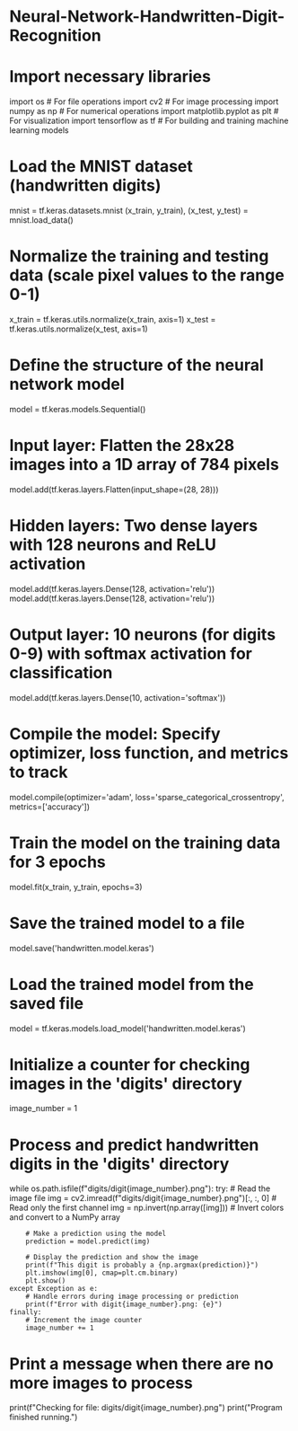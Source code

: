 # Neural-Network-Handwritten-Digit-Recognition


# Import necessary libraries
import os  # For file operations
import cv2  # For image processing
import numpy as np  # For numerical operations
import matplotlib.pyplot as plt  # For visualization
import tensorflow as tf  # For building and training machine learning models

# Load the MNIST dataset (handwritten digits)
mnist = tf.keras.datasets.mnist
(x_train, y_train), (x_test, y_test) = mnist.load_data()

# Normalize the training and testing data (scale pixel values to the range 0-1)
x_train = tf.keras.utils.normalize(x_train, axis=1)
x_test = tf.keras.utils.normalize(x_test, axis=1)

# Define the structure of the neural network model
model = tf.keras.models.Sequential()

# Input layer: Flatten the 28x28 images into a 1D array of 784 pixels
model.add(tf.keras.layers.Flatten(input_shape=(28, 28)))

# Hidden layers: Two dense layers with 128 neurons and ReLU activation
model.add(tf.keras.layers.Dense(128, activation='relu'))
model.add(tf.keras.layers.Dense(128, activation='relu'))

# Output layer: 10 neurons (for digits 0-9) with softmax activation for classification
model.add(tf.keras.layers.Dense(10, activation='softmax'))

# Compile the model: Specify optimizer, loss function, and metrics to track
model.compile(optimizer='adam', 
              loss='sparse_categorical_crossentropy', 
              metrics=['accuracy'])

# Train the model on the training data for 3 epochs
model.fit(x_train, y_train, epochs=3)

# Save the trained model to a file
model.save('handwritten.model.keras')

# Load the trained model from the saved file
model = tf.keras.models.load_model('handwritten.model.keras')

# Initialize a counter for checking images in the 'digits' directory
image_number = 1

# Process and predict handwritten digits in the 'digits' directory
while os.path.isfile(f"digits/digit{image_number}.png"):
    try:
        # Read the image file
        img = cv2.imread(f"digits/digit{image_number}.png")[:, :, 0]  # Read only the first channel
        img = np.invert(np.array([img]))  # Invert colors and convert to a NumPy array
        
        # Make a prediction using the model
        prediction = model.predict(img)
        
        # Display the prediction and show the image
        print(f"This digit is probably a {np.argmax(prediction)}")
        plt.imshow(img[0], cmap=plt.cm.binary)
        plt.show()
    except Exception as e:
        # Handle errors during image processing or prediction
        print(f"Error with digit{image_number}.png: {e}")
    finally:
        # Increment the image counter
        image_number += 1

# Print a message when there are no more images to process
print(f"Checking for file: digits/digit{image_number}.png")
print("Program finished running.")

